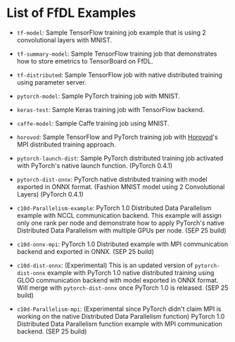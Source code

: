 # List of FfDL Examples

* `tf-model`: Sample TensorFlow training job example that is using 2 convolutional layers with MNIST.

* `tf-summary-model`: Sample TensorFlow training job that demonstrates how to store emetrics to TensorBoard on FfDL.

* `tf-distributed`: Sample TensorFlow job with native distributed training using parameter server.

* `pytorch-model`: Sample PyTorch training job with MNIST.

* `keras-test`: Sample Keras training job with TensorFlow backend.

* `caffe-model`: Sample Caffe training job using MNIST.

* `horovod`: Sample TensorFlow and PyTorch training job with [Horovod](https://github.com/uber/horovod)'s MPI distributed training approach.

* `pytorch-launch-dist`: Sample PyTorch distributed training job activated with PyTorch's native launch function. (PyTorch 0.4.1)

* `pytorch-dist-onnx`: PyTorch native distributed training with model exported in ONNX format. (Fashion MNIST model using 2 Convolutional Layers) (PyTorch 0.4.1)

* `c10d-Parallelism-example`: PyTorch 1.0 Distributed Data Parallelism example with NCCL communication backend. This example will assign only one rank per node and demonstrate how to apply PyTorch's native Distributed Data Parallelism with multiple GPUs per node. (SEP 25 build)

* `c10d-onnx-mpi`: PyTorch 1.0 Distributed example with MPI communication backend and exported in ONNX. (SEP 25 build)

* `c10d-dist-onnx`: (Experimental) This is an updated version of `pytorch-dist-onnx` example with PyTorch 1.0 native distributed training using GLOO communication backend with model exported in ONNX format. Will merge with `pytorch-dist-onnx` once PyTorch 1.0 is released. (SEP 25 build)

* `c10d-Parallelism-mpi`: (Experimental since PyTorch didn't claim MPI is working on the native Distributed Data Parallelism function) PyTorch 1.0 Distributed Data Parallelism function example with MPI communication backend. (SEP 25 build)
